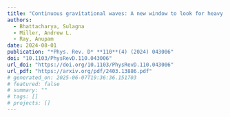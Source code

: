 ```yaml
---
title: "Continuous gravitational waves: A new window to look for heavy nonannihilating dark matter"
authors:
  - Bhattacharya, Sulagna
  - Miller, Andrew L.
  - Ray, Anupam
date: 2024-08-01
publication: "*Phys. Rev. D* **110**(4) (2024) 043006"
doi: "10.1103/PhysRevD.110.043006"
url_doi: "https://doi.org/10.1103/PhysRevD.110.043006"
url_pdf: "https://arxiv.org/pdf/2403.13886.pdf"
# generated_on: 2025-06-07T19:36:36.151703
# featured: false
# summary: ""
# tags: []
# projects: []
---
```

